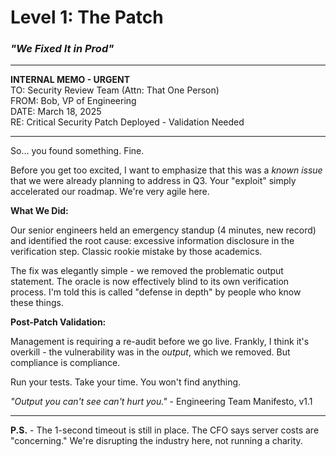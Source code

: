 # Level 1: The Patch
### *"We Fixed It in Prod"*

---

**INTERNAL MEMO - URGENT**  
TO: Security Review Team (Attn: That One Person)  
FROM: Bob, VP of Engineering  
DATE: March 18, 2025  
RE: Critical Security Patch Deployed - Validation Needed

---

So... you found something. Fine.

Before you get too excited, I want to emphasize that this was a *known issue* that we were already planning to address in Q3. Your "exploit" simply accelerated our roadmap. We're very agile here.

**What We Did:**

Our senior engineers held an emergency standup (4 minutes, new record) and identified the root cause: excessive information disclosure in the verification step. Classic rookie mistake by those academics.

The fix was elegantly simple - we removed the problematic output statement. The oracle is now effectively blind to its own verification process. I'm told this is called "defense in depth" by people who know these things.

**Post-Patch Validation:**

Management is requiring a re-audit before we go live. Frankly, I think it's overkill - the vulnerability was in the *output*, which we removed. But compliance is compliance.

Run your tests. Take your time. You won't find anything.

*"Output you can't see can't hurt you."* - Engineering Team Manifesto, v1.1

---

**P.S.** - The 1-second timeout is still in place. The CFO says server costs are "concerning." We're disrupting the industry here, not running a charity.